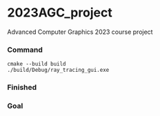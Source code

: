 # 2023AGC_project
Advanced Computer Graphics 2023 course project
### Command
    cmake --build build
    ./build/Debug/ray_tracing_gui.exe
### Finished
### Goal